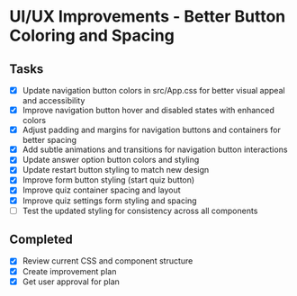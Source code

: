 # UI/UX Improvements - Better Button Coloring and Spacing

## Tasks
- [x] Update navigation button colors in src/App.css for better visual appeal and accessibility
- [x] Improve navigation button hover and disabled states with enhanced colors
- [x] Adjust padding and margins for navigation buttons and containers for better spacing
- [x] Add subtle animations and transitions for navigation button interactions
- [x] Update answer option button colors and styling
- [x] Update restart button styling to match new design
- [x] Improve form button styling (start quiz button)
- [x] Improve quiz container spacing and layout
- [x] Improve quiz settings form styling and spacing
- [ ] Test the updated styling for consistency across all components

## Completed
- [x] Review current CSS and component structure
- [x] Create improvement plan
- [x] Get user approval for plan
